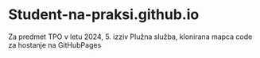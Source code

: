 # Student-na-praksi.github.io
Za predmet TPO v letu 2024, 5. izziv Plužna služba, klonirana mapca code za hostanje na GitHubPages

